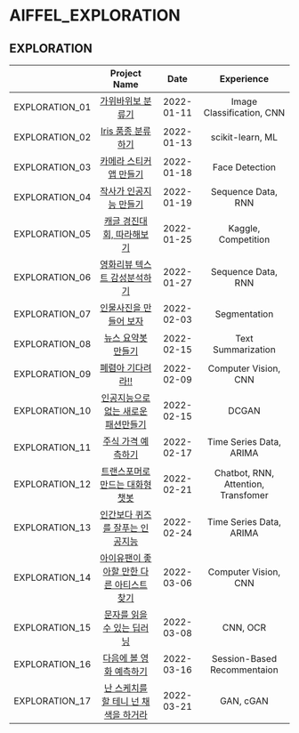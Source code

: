 # AIFFEL_EXPLORATION

## EXPLORATION

|              |               Project Name                    |  Date    |      Experience        |
|:------------:|:---------------------------------------------:|:--------:|:----------------------:|
|EXPLORATION_01|[가위바위보 분류기](./exploration_01)            |2022-01-11|Image Classification, CNN|
|EXPLORATION_02|[Iris 품종 분류하기](./exploration_02)           |2022-01-13|scikit-learn, ML        |
|EXPLORATION_03|[카메라 스티커 앱 만들기](./exploration_03)       |2022-01-18|Face Detection          |
|EXPLORATION_04|[작사가 인공지능 만들기](./exploration_04)  |2022-01-19|Sequence Data, RNN      |
|EXPLORATION_05|[캐글 경진대회, 따라해보기](./exploration_05)   |2022-01-25|Kaggle, Competition|
|EXPLORATION_06|[영화리뷰 텍스트 감성분석하기](./exploration_06)        |2022-01-27|Sequence Data, RNN     |
|EXPLORATION_07|[인물사진을 만들어 보자](./exploration_07)         |2022-02-03|Segmentation           |
|EXPLORATION_08|[뉴스 요약봇 만들기](./exploration_08)      |2022-02-15|Text Summarization     |
|EXPLORATION_09|[폐렴아 기다려라!!](./exploration_09)      |2022-02-09|Computer Vision, CNN   |
|EXPLORATION_10|[인공지능으로 없는 새로운 패션만들기](./exploration_10)      |2022-02-15|DCGAN                  |
|EXPLORATION_11|[주식 가격 예측하기](./exploration_11)           |2022-02-17|Time Series Data, ARIMA|
|EXPLORATION_12|[트랜스포머로 만드는 대화형 챗봇](./exploration_12) |2022-02-21|Chatbot, RNN, Attention, Transfomer|
|EXPLORATION_13|[인간보다 퀴즈를 잘푸는 인공지능](./exploration_13)           |2022-02-24|Time Series Data, ARIMA|
|EXPLORATION_14|[아이유팬이 좋아할 만한 다른 아티스트 찾기](./exploration_14)                |2022-03-06|Computer Vision, CNN   |
|EXPLORATION_15|[문자를 읽을 수 있는 딥러닝](./exploration_15)|2022-03-08|CNN, OCR                |
|EXPLORATION_16|[다음에 볼 영화 예측하기](./exploration_16)   |2022-03-16|Session-Based Recommentaion|
|EXPLORATION_17|[난 스케치를 할 테니 넌 채색을 하거라](./exploration_17)       |2022-03-21|GAN, cGAN|
